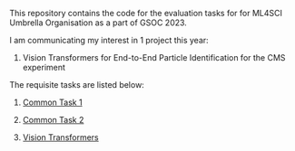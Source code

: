This repository contains the code for the evaluation tasks for for ML4SCI Umbrella Organisation as a part of GSOC 2023.

I am communicating my interest in 1 project this year:

1. Vision Transformers for End-to-End Particle Identification for the CMS experiment

The requisite tasks are listed below:

1) [Common Task 1](./common_task_1/)

2) [Common Task 2](./common_task_2/)

3) [Vision Transformers](./vision_transformers/)

